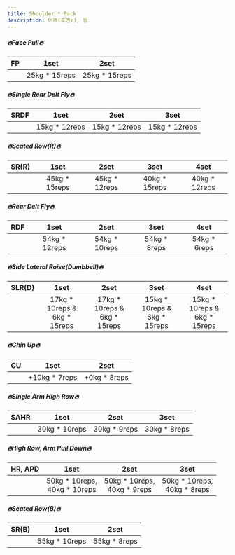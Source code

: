 ```yaml
---
title: Shoulder * Back
description: 어깨(후면↑), 등
---
```

##### 🔥Face Pull🔥
|**FP**|**1set**|**2set**|
|:-|:-:|:-:|
||25kg * 15reps|25kg * 15reps|

##### 🔥Single Rear Delt Fly🔥
|**SRDF**|**1set**|**2set**|**3set**|
|:-|:-:|:-:|:-:|
||15kg * 12reps|15kg * 12reps|15kg * 12reps|

##### 🔥Seated Row(R)🔥
|**SR(R)**|**1set**|**2set**|**3set**|**4set**|
|:-|:-:|:-:|:-:|:-:|
||45kg * 15reps|45kg * 12reps|40kg * 15reps|40kg * 12reps|

##### 🔥Rear Delt Fly🔥
|**RDF**|**1set**|**2set**|**3set**|**4set**|
|:-|:-:|:-:|:-:|:-:|
||54kg * 12reps|54kg * 10reps|54kg * 8reps|54kg * 6reps|

##### 🔥Side Lateral Raise(Dumbbell)🔥
|**SLR(D)**|**1set**|**2set**|**3set**|**4set**|
|:-|:-:|:-:|:-:|:-:|
||17kg * 10reps &<br/> 6kg * 15reps|17kg * 10reps &<br/> 6kg * 15reps|15kg * 10reps &<br/> 6kg * 15reps|15kg * 10reps &<br/> 6kg * 15reps|

##### 🔥Chin Up🔥
|**CU**|**1set**|**2set**|
|:-|:-:|:-:|
||+10kg * 7reps|+0kg * 8reps|

##### 🔥Single Arm High Row🔥
|**SAHR**|**1set**|**2set**|**3set**|
|:-|:-:|:-:|:-:|
||30kg * 10reps|30kg * 9reps|30kg * 8reps|

##### 🔥High Row, Arm Pull Down🔥
|**HR, APD**|**1set**|**2set**|**3set**|
|:-|:-:|:-:|:-:|
||50kg * 10reps,<br/> 40kg * 10reps|50kg * 10reps,<br/> 40kg * 9reps|50kg * 10reps,<br/> 40kg * 8reps|

##### 🔥Seated Row(B)🔥
|**SR(B)**|**1set**|**2set**|
|:-|:-:|:-:|
||55kg * 10reps|55kg * 8reps|